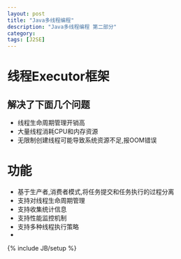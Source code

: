 ```yaml
---
layout: post
title: "Java多线程编程"
description: "Java多线程编程 第二部分"
category: 
tags: [J2SE]
---
```

# 线程Executor框架
## 解决了下面几个问题
* 线程生命周期管理开销高
* 大量线程消耗CPU和内存资源
* 无限制创建线程可能导致系统资源不足,报OOM错误
# 功能
* 基于生产者,消费者模式,将任务提交和任务执行的过程分离
* 支持对线程生命周期管理
* 支持收集统计信息
* 支持性能监控机制
* 支持多种线程执行策略
* 





{% include JB/setup %}
